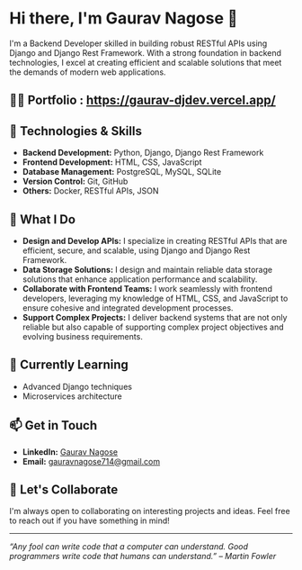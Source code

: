 # Hi there, I'm Gaurav Nagose 👋

I'm a Backend Developer skilled in building robust RESTful APIs using Django and Django Rest Framework. With a strong foundation in backend technologies, I excel at creating efficient and scalable solutions that meet the demands of modern web applications. 

## 💁🏻 Portfolio : https://gaurav-djdev.vercel.app/

## 🔧 Technologies & Skills
- **Backend Development:** Python, Django, Django Rest Framework
- **Frontend Development:** HTML, CSS, JavaScript
- **Database Management:** PostgreSQL, MySQL, SQLite
- **Version Control:** Git, GitHub
- **Others:** Docker, RESTful APIs, JSON

## 🌟 What I Do
- **Design and Develop APIs:** I specialize in creating RESTful APIs that are efficient, secure, and scalable, using Django and Django Rest Framework.
- **Data Storage Solutions:** I design and maintain reliable data storage solutions that enhance application performance and scalability.
- **Collaborate with Frontend Teams:** I work seamlessly with frontend developers, leveraging my knowledge of HTML, CSS, and JavaScript to ensure cohesive and integrated development processes.
- **Support Complex Projects:** I deliver backend systems that are not only reliable but also capable of supporting complex project objectives and evolving business requirements.

## 🌱 Currently Learning
- Advanced Django techniques
- Microservices architecture

## 📫 Get in Touch
- **LinkedIn:** [Gaurav Nagose](https://www.linkedin.com/in/gaurav-nagose-b80676278/)
- **Email:** [gauravnagose714@gmail.com](mailto:gauravnagose714@gmail.com)

## 🤝 Let's Collaborate
I'm always open to collaborating on interesting projects and ideas. Feel free to reach out if you have something in mind!

---

*“Any fool can write code that a computer can understand. Good programmers write code that humans can understand.” – Martin Fowler*
